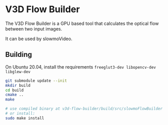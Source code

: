 # V3D Flow Builder

The V3D Flow Builder is a GPU based tool that calculates the optical flow between two input images.

It can be used by slowmoVideo.


## Building

On Ubuntu 20.04, install the requirements `freeglut3-dev libopencv-dev libglew-dev `

```bash
git submodule update --init 
mkdir build
cd build
cmake ..
make

# use compiled binary at v3d-flow-builder/build/src/slowmoFlowBuilder
# or install:
sudo make install
```

